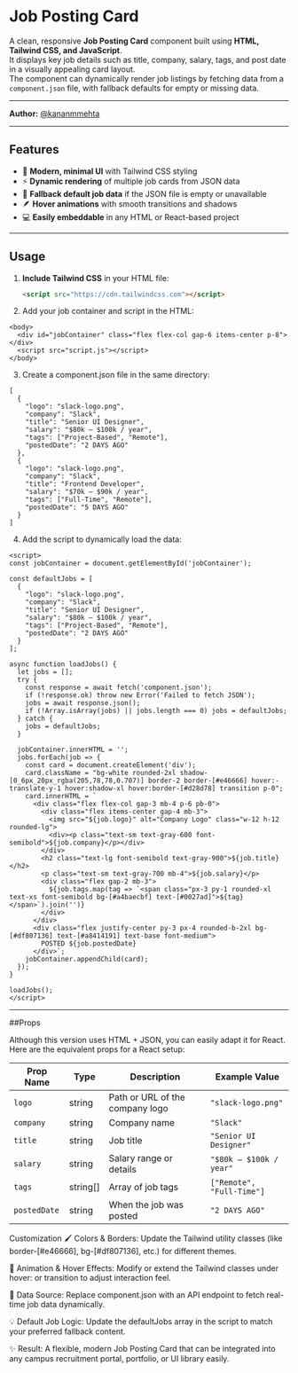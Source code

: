 # Job Posting Card

A clean, responsive **Job Posting Card** component built using **HTML, Tailwind CSS, and JavaScript**.  
It displays key job details such as title, company, salary, tags, and post date in a visually appealing card layout.  
The component can dynamically render job listings by fetching data from a `component.json` file, with fallback defaults for empty or missing data.

---

**Author:** [@kananmmehta](https://github.com/kananmmehta)

---

## Features
- 🎨 **Modern, minimal UI** with Tailwind CSS styling  
- ⚡ **Dynamic rendering** of multiple job cards from JSON data  
- 🧩 **Fallback default job data** if the JSON file is empty or unavailable  
- 🪶 **Hover animations** with smooth transitions and shadows  
- 💻 **Easily embeddable** in any HTML or React-based project  

---

## Usage

1. **Include Tailwind CSS** in your HTML file:

   ```html
   <script src="https://cdn.tailwindcss.com"></script>
   ```
2. Add your job container and script in the HTML:
```
<body>
  <div id="jobContainer" class="flex flex-col gap-6 items-center p-8"></div>
  <script src="script.js"></script>
</body>
```

3. Create a component.json file in the same directory:

```
[
  {
    "logo": "slack-logo.png",
    "company": "Slack",
    "title": "Senior UI Designer",
    "salary": "$80k – $100k / year",
    "tags": ["Project-Based", "Remote"],
    "postedDate": "2 DAYS AGO"
  },
  {
    "logo": "slack-logo.png",
    "company": "Slack",
    "title": "Frontend Developer",
    "salary": "$70k – $90k / year",
    "tags": ["Full-Time", "Remote"],
    "postedDate": "5 DAYS AGO"
  }
]
```

4. Add the script to dynamically load the data:

```
<script>
const jobContainer = document.getElementById('jobContainer');

const defaultJobs = [
  {
    "logo": "slack-logo.png",
    "company": "Slack",
    "title": "Senior UI Designer",
    "salary": "$80k – $100k / year",
    "tags": ["Project-Based", "Remote"],
    "postedDate": "2 DAYS AGO"
  }
];

async function loadJobs() {
  let jobs = [];
  try {
    const response = await fetch('component.json');
    if (!response.ok) throw new Error('Failed to fetch JSON');
    jobs = await response.json();
    if (!Array.isArray(jobs) || jobs.length === 0) jobs = defaultJobs;
  } catch {
    jobs = defaultJobs;
  }

  jobContainer.innerHTML = '';
  jobs.forEach(job => {
    const card = document.createElement('div');
    card.className = "bg-white rounded-2xl shadow-[0_6px_20px_rgba(205,78,78,0.707)] border-2 border-[#e46666] hover:-translate-y-1 hover:shadow-xl hover:border-[#d28d78] transition p-0";
    card.innerHTML = `
      <div class="flex flex-col gap-3 mb-4 p-6 pb-0">
        <div class="flex items-center gap-4 mb-3">
          <img src="${job.logo}" alt="Company Logo" class="w-12 h-12 rounded-lg">
          <div><p class="text-sm text-gray-600 font-semibold">${job.company}</p></div>
        </div>
        <h2 class="text-lg font-semibold text-gray-900">${job.title}</h2>
        <p class="text-sm text-gray-700 mb-4">${job.salary}</p>
        <div class="flex gap-2 mb-3">
          ${job.tags.map(tag => `<span class="px-3 py-1 rounded-xl text-xs font-semibold bg-[#a4baecbf] text-[#0027ad]">${tag}</span>`).join('')}
        </div>
      </div>
      <div class="flex justify-center py-3 px-4 rounded-b-2xl bg-[#df807136] text-[#a8414191] text-base font-medium">
        POSTED ${job.postedDate}
      </div>`;
    jobContainer.appendChild(card);
  });
}

loadJobs();
</script>
```

---

##Props 

Although this version uses HTML + JSON, you can easily adapt it for React.
Here are the equivalent props for a React setup:

| Prop Name    | Type     | Description                     | Example Value             |
| ------------ | -------- | ------------------------------- | ------------------------- |
| `logo`       | string   | Path or URL of the company logo | `"slack-logo.png"`        |
| `company`    | string   | Company name                    | `"Slack"`                 |
| `title`      | string   | Job title                       | `"Senior UI Designer"`    |
| `salary`     | string   | Salary range or details         | `"$80k – $100k / year"`   |
| `tags`       | string[] | Array of job tags               | `["Remote", "Full-Time"]` |
| `postedDate` | string   | When the job was posted         | `"2 DAYS AGO"`            |

Customization
🖌 Colors & Borders:
Update the Tailwind utility classes (like border-[#e46666], bg-[#df807136], etc.) for different themes.

🧠 Animation & Hover Effects:
Modify or extend the Tailwind classes under hover: or transition to adjust interaction feel.

🧩 Data Source:
Replace component.json with an API endpoint to fetch real-time job data dynamically.

💡 Default Job Logic:
Update the defaultJobs array in the script to match your preferred fallback content.

✨ Result:
A flexible, modern Job Posting Card that can be integrated into any campus recruitment portal, portfolio, or UI library easily.